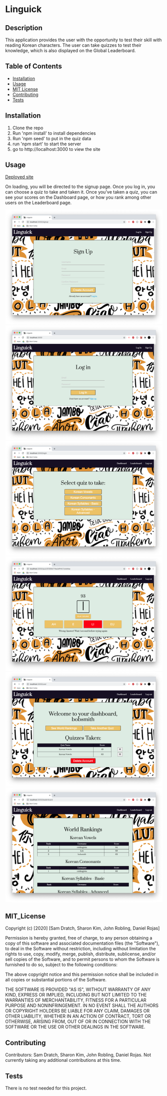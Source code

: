 # Linguick

## Description 

This application provides the user with the opportunity to test their skill with reading Korean characters. The user can take quizzes to test their knowledge, which is also displayed on the Global Leaderboard.


## Table of Contents

* [Installation](#installation)
* [Usage](#usage)
* [MIT License](#mit_license)
* [Contributing](#contributing)
* [Tests](#tests)


## Installation

1. Clone the repo
2. Run 'npm install' to install dependencies
3. Run 'npm seed' to put in the quiz data
4. run 'npm start' to start the server
5. go to http://localhost:3000 to view the site

## Usage 

[Deployed site](https://linguick.herokuapp.com/)

On loading, you will be directed to the signup page. Once you log in, you can choose a quiz to take and taken it. Once you've taken a quiz, you can see your scores on the Dashboard page, or how you rank among other users on the Leaderboard page.
  
![Signup Page](./assets/images/signup.png)<br>
![Login Page](./assets/images/login.png)<br>
![Quiz Select Page](./assets/images/selectquiz.png)<br>
![Quiz Page](./assets/images/quiz.png)<br>
![Dashboard Page](./assets/images/dashboard.png)<br>
![Leaderboard Page](./assets/images/leaderboard.png)<br>

## MIT_License

Copyright (c) [2020] [Sam Dratch, Sharon Kim, John Robling, Daniel Rojas]

Permission is hereby granted, free of charge, to any person obtaining a copy
of this software and associated documentation files (the "Software"), to deal
in the Software without restriction, including without limitation the rights
to use, copy, modify, merge, publish, distribute, sublicense, and/or sell
copies of the Software, and to permit persons to whom the Software is
furnished to do so, subject to the following conditions:

The above copyright notice and this permission notice shall be included in all
copies or substantial portions of the Software.

THE SOFTWARE IS PROVIDED "AS IS", WITHOUT WARRANTY OF ANY KIND, EXPRESS OR
IMPLIED, INCLUDING BUT NOT LIMITED TO THE WARRANTIES OF MERCHANTABILITY,
FITNESS FOR A PARTICULAR PURPOSE AND NONINFRINGEMENT. IN NO EVENT SHALL THE
AUTHORS OR COPYRIGHT HOLDERS BE LIABLE FOR ANY CLAIM, DAMAGES OR OTHER
LIABILITY, WHETHER IN AN ACTION OF CONTRACT, TORT OR OTHERWISE, ARISING FROM,
OUT OF OR IN CONNECTION WITH THE SOFTWARE OR THE USE OR OTHER DEALINGS IN THE
SOFTWARE.

## Contributing

Contributors: Sam Dratch, Sharon Kim, John Robling, Daniel Rojas.
Not currently taking any additional contributions at this time.

## Tests

There is no test needed for this project. 